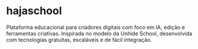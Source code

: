 # hajaschool
Plataforma educacional para criadores digitais com foco em IA, edição e ferramentas criativas. Inspirada no modelo da Unhide School, desenvolvida com tecnologias gratuitas, escaláveis e de fácil integração.
